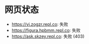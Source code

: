 # 网页状态
- https://vi.zogzr.repl.co: 失败
- https://figura.hpbmm.repl.co: 失败
- https://ask.skzey.repl.co: 失败 (403)
